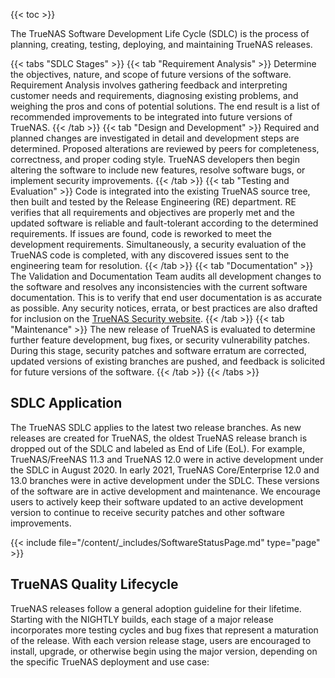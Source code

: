 ---
---

{{< toc >}}

The TrueNAS Software Development Life Cycle (SDLC) is the process of planning, creating, testing, deploying, and maintaining TrueNAS releases.

{{< tabs "SDLC Stages" >}}
{{< tab "Requirement Analysis" >}}
Determine the objectives, nature, and scope of future versions of the software.
Requirement Analysis involves gathering feedback and interpreting customer needs and requirements, diagnosing existing problems, and weighing the pros and cons of potential solutions.
The end result is a list of recommended improvements to be integrated into future versions of TrueNAS.
{{< /tab >}}
{{< tab "Design and Development" >}}
Required and planned changes are investigated in detail and development steps are determined.
Proposed alterations are reviewed by peers for completeness, correctness, and proper coding style.
TrueNAS developers then begin altering the software to include new features, resolve software bugs, or implement security improvements. 
{{< /tab >}}
{{< tab "Testing and Evaluation" >}}
Code is integrated into the existing TrueNAS source tree, then built and tested by the Release Engineering (RE) department.
RE verifies that all requirements and objectives are properly met and the updated software is reliable and fault-tolerant according to the determined requirements.
If issues are found, code is reworked to meet the development requirements.
Simultaneously, a security evaluation of the TrueNAS code is completed, with any discovered issues sent to the engineering team for resolution.
{{< /tab >}}
{{< tab "Documentation" >}}
The Validation and Documentation Team audits all development changes to the software and resolves any inconsistencies with the current software documentation.
This is to verify that end user documentation is as accurate as possible.
Any security notices, errata, or best practices are also drafted for inclusion on the [TrueNAS Security website](https://security.truenas.com/).
{{< /tab >}}
{{< tab "Maintenance" >}}
The new release of TrueNAS is evaluated to determine further feature development, bug fixes, or security vulnerability patches.
During this stage, security patches and software erratum are corrected, updated versions of existing branches are pushed, and feedback is solicited for future versions of the software.
{{< /tab >}}
{{< /tabs >}}

## SDLC Application

The TrueNAS SDLC applies to the latest two release branches.
As new releases are created for TrueNAS, the oldest TrueNAS release branch is dropped out of the SDLC and labeled as End of Life (EoL).
For example, TrueNAS/FreeNAS 11.3 and TrueNAS 12.0 were in active development under the SDLC in August 2020.
In early 2021, TrueNAS Core/Enterprise 12.0 and 13.0 branches were in active development under the SDLC.
These versions of the software are in active development and maintenance.
We encourage users to actively keep their software updated to an active development version to continue to receive security patches and other software improvements.

{{< include file="/content/_includes/SoftwareStatusPage.md" type="page" >}}

## TrueNAS Quality Lifecycle

TrueNAS releases follow a general adoption guideline for their lifetime.
Starting with the NIGHTLY builds, each stage of a major release incorporates more testing cycles and bug fixes that represent a maturation of the release.
With each version release stage, users are encouraged to install, upgrade, or otherwise begin using the major version, depending on the specific TrueNAS deployment and use case: